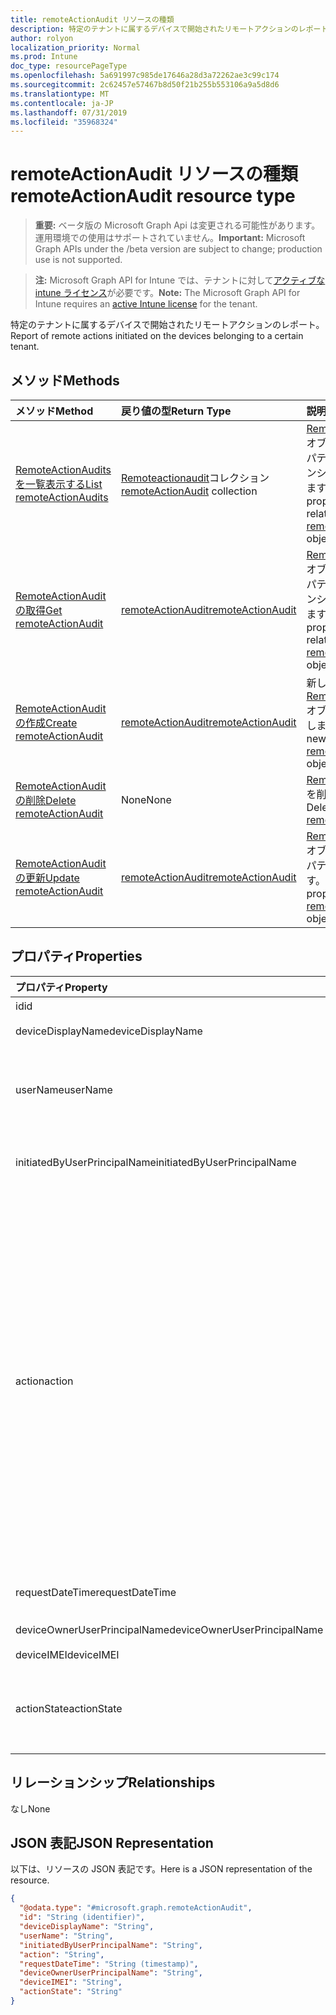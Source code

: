 ```yaml
---
title: remoteActionAudit リソースの種類
description: 特定のテナントに属するデバイスで開始されたリモートアクションのレポート。
author: rolyon
localization_priority: Normal
ms.prod: Intune
doc_type: resourcePageType
ms.openlocfilehash: 5a691997c985de17646a28d3a72262ae3c99c174
ms.sourcegitcommit: 2c62457e57467b8d50f21b255b553106a9a5d8d6
ms.translationtype: MT
ms.contentlocale: ja-JP
ms.lasthandoff: 07/31/2019
ms.locfileid: "35968324"
---
```

# <a name="remoteactionaudit-resource-type"></a><span data-ttu-id="a7e6c-103">remoteActionAudit リソースの種類</span><span class="sxs-lookup"><span data-stu-id="a7e6c-103">remoteActionAudit resource type</span></span>

> <span data-ttu-id="a7e6c-104">**重要:** ベータ版の Microsoft Graph Api は変更される可能性があります。運用環境での使用はサポートされていません。</span><span class="sxs-lookup"><span data-stu-id="a7e6c-104">**Important:** Microsoft Graph APIs under the /beta version are subject to change; production use is not supported.</span></span>

> <span data-ttu-id="a7e6c-105">**注:** Microsoft Graph API for Intune では、テナントに対して[アクティブな intune ライセンス](https://go.microsoft.com/fwlink/?linkid=839381)が必要です。</span><span class="sxs-lookup"><span data-stu-id="a7e6c-105">**Note:** The Microsoft Graph API for Intune requires an [active Intune license](https://go.microsoft.com/fwlink/?linkid=839381) for the tenant.</span></span>

<span data-ttu-id="a7e6c-106">特定のテナントに属するデバイスで開始されたリモートアクションのレポート。</span><span class="sxs-lookup"><span data-stu-id="a7e6c-106">Report of remote actions initiated on the devices belonging to a certain tenant.</span></span>

## <a name="methods"></a><span data-ttu-id="a7e6c-107">メソッド</span><span class="sxs-lookup"><span data-stu-id="a7e6c-107">Methods</span></span>
|<span data-ttu-id="a7e6c-108">メソッド</span><span class="sxs-lookup"><span data-stu-id="a7e6c-108">Method</span></span>|<span data-ttu-id="a7e6c-109">戻り値の型</span><span class="sxs-lookup"><span data-stu-id="a7e6c-109">Return Type</span></span>|<span data-ttu-id="a7e6c-110">説明</span><span class="sxs-lookup"><span data-stu-id="a7e6c-110">Description</span></span>|
|:---|:---|:---|
|[<span data-ttu-id="a7e6c-111">RemoteActionAudits を一覧表示する</span><span class="sxs-lookup"><span data-stu-id="a7e6c-111">List remoteActionAudits</span></span>](../api/intune-devices-remoteactionaudit-list.md)|<span data-ttu-id="a7e6c-112">[Remoteactionaudit](../resources/intune-devices-remoteactionaudit.md)コレクション</span><span class="sxs-lookup"><span data-stu-id="a7e6c-112">[remoteActionAudit](../resources/intune-devices-remoteactionaudit.md) collection</span></span>|<span data-ttu-id="a7e6c-113">[Remoteactionaudit](../resources/intune-devices-remoteactionaudit.md)オブジェクトのプロパティとリレーションシップをリストします。</span><span class="sxs-lookup"><span data-stu-id="a7e6c-113">List properties and relationships of the [remoteActionAudit](../resources/intune-devices-remoteactionaudit.md) objects.</span></span>|
|[<span data-ttu-id="a7e6c-114">RemoteActionAudit の取得</span><span class="sxs-lookup"><span data-stu-id="a7e6c-114">Get remoteActionAudit</span></span>](../api/intune-devices-remoteactionaudit-get.md)|[<span data-ttu-id="a7e6c-115">remoteActionAudit</span><span class="sxs-lookup"><span data-stu-id="a7e6c-115">remoteActionAudit</span></span>](../resources/intune-devices-remoteactionaudit.md)|<span data-ttu-id="a7e6c-116">[Remoteactionaudit](../resources/intune-devices-remoteactionaudit.md)オブジェクトのプロパティとリレーションシップを読み取ります。</span><span class="sxs-lookup"><span data-stu-id="a7e6c-116">Read properties and relationships of the [remoteActionAudit](../resources/intune-devices-remoteactionaudit.md) object.</span></span>|
|[<span data-ttu-id="a7e6c-117">RemoteActionAudit の作成</span><span class="sxs-lookup"><span data-stu-id="a7e6c-117">Create remoteActionAudit</span></span>](../api/intune-devices-remoteactionaudit-create.md)|[<span data-ttu-id="a7e6c-118">remoteActionAudit</span><span class="sxs-lookup"><span data-stu-id="a7e6c-118">remoteActionAudit</span></span>](../resources/intune-devices-remoteactionaudit.md)|<span data-ttu-id="a7e6c-119">新しい[Remoteactionaudit](../resources/intune-devices-remoteactionaudit.md)オブジェクトを作成します。</span><span class="sxs-lookup"><span data-stu-id="a7e6c-119">Create a new [remoteActionAudit](../resources/intune-devices-remoteactionaudit.md) object.</span></span>|
|[<span data-ttu-id="a7e6c-120">RemoteActionAudit の削除</span><span class="sxs-lookup"><span data-stu-id="a7e6c-120">Delete remoteActionAudit</span></span>](../api/intune-devices-remoteactionaudit-delete.md)|<span data-ttu-id="a7e6c-121">None</span><span class="sxs-lookup"><span data-stu-id="a7e6c-121">None</span></span>|<span data-ttu-id="a7e6c-122">[Remoteactionaudit](../resources/intune-devices-remoteactionaudit.md)を削除します。</span><span class="sxs-lookup"><span data-stu-id="a7e6c-122">Deletes a [remoteActionAudit](../resources/intune-devices-remoteactionaudit.md).</span></span>|
|[<span data-ttu-id="a7e6c-123">RemoteActionAudit の更新</span><span class="sxs-lookup"><span data-stu-id="a7e6c-123">Update remoteActionAudit</span></span>](../api/intune-devices-remoteactionaudit-update.md)|[<span data-ttu-id="a7e6c-124">remoteActionAudit</span><span class="sxs-lookup"><span data-stu-id="a7e6c-124">remoteActionAudit</span></span>](../resources/intune-devices-remoteactionaudit.md)|<span data-ttu-id="a7e6c-125">[Remoteactionaudit](../resources/intune-devices-remoteactionaudit.md)オブジェクトのプロパティを更新します。</span><span class="sxs-lookup"><span data-stu-id="a7e6c-125">Update the properties of a [remoteActionAudit](../resources/intune-devices-remoteactionaudit.md) object.</span></span>|

## <a name="properties"></a><span data-ttu-id="a7e6c-126">プロパティ</span><span class="sxs-lookup"><span data-stu-id="a7e6c-126">Properties</span></span>
|<span data-ttu-id="a7e6c-127">プロパティ</span><span class="sxs-lookup"><span data-stu-id="a7e6c-127">Property</span></span>|<span data-ttu-id="a7e6c-128">型</span><span class="sxs-lookup"><span data-stu-id="a7e6c-128">Type</span></span>|<span data-ttu-id="a7e6c-129">説明</span><span class="sxs-lookup"><span data-stu-id="a7e6c-129">Description</span></span>|
|:---|:---|:---|
|<span data-ttu-id="a7e6c-130">id</span><span class="sxs-lookup"><span data-stu-id="a7e6c-130">id</span></span>|<span data-ttu-id="a7e6c-131">String</span><span class="sxs-lookup"><span data-stu-id="a7e6c-131">String</span></span>|<span data-ttu-id="a7e6c-132">レポート Id。</span><span class="sxs-lookup"><span data-stu-id="a7e6c-132">Report Id.</span></span>|
|<span data-ttu-id="a7e6c-133">deviceDisplayName</span><span class="sxs-lookup"><span data-stu-id="a7e6c-133">deviceDisplayName</span></span>|<span data-ttu-id="a7e6c-134">String</span><span class="sxs-lookup"><span data-stu-id="a7e6c-134">String</span></span>|<span data-ttu-id="a7e6c-135">Intune デバイス名。</span><span class="sxs-lookup"><span data-stu-id="a7e6c-135">Intune device name.</span></span>|
|<span data-ttu-id="a7e6c-136">userName</span><span class="sxs-lookup"><span data-stu-id="a7e6c-136">userName</span></span>|<span data-ttu-id="a7e6c-137">文字列型 (String)</span><span class="sxs-lookup"><span data-stu-id="a7e6c-137">String</span></span>|<span data-ttu-id="a7e6c-138">\[非\]推奨 InitiatedByUserPrincipalName を代わりに使用してください。</span><span class="sxs-lookup"><span data-stu-id="a7e6c-138">\[deprecated\] Please use InitiatedByUserPrincipalName instead.</span></span>|
|<span data-ttu-id="a7e6c-139">initiatedByUserPrincipalName</span><span class="sxs-lookup"><span data-stu-id="a7e6c-139">initiatedByUserPrincipalName</span></span>|<span data-ttu-id="a7e6c-140">String</span><span class="sxs-lookup"><span data-stu-id="a7e6c-140">String</span></span>|<span data-ttu-id="a7e6c-141">デバイスのアクションを開始したユーザーの形式は UPN です。</span><span class="sxs-lookup"><span data-stu-id="a7e6c-141">User who initiated the device action, format is UPN.</span></span>|
|<span data-ttu-id="a7e6c-142">action</span><span class="sxs-lookup"><span data-stu-id="a7e6c-142">action</span></span>|[<span data-ttu-id="a7e6c-143">remoteAction</span><span class="sxs-lookup"><span data-stu-id="a7e6c-143">remoteAction</span></span>](../resources/intune-devices-remoteaction.md)|<span data-ttu-id="a7e6c-144">アクション名。</span><span class="sxs-lookup"><span data-stu-id="a7e6c-144">The action name.</span></span> <span data-ttu-id="a7e6c-145">可能な値は、`unknown`、`factoryReset`、`removeCompanyData`、`resetPasscode`、`remoteLock`、`enableLostMode`、`disableLostMode`、`locateDevice`、`rebootNow`、`recoverPasscode`、`cleanWindowsDevice`、`logoutSharedAppleDeviceActiveUser`、`quickScan`、`fullScan`、`windowsDefenderUpdateSignatures`、`factoryResetKeepEnrollmentData`、`updateDeviceAccount`、`automaticRedeployment`、`shutDown`、`rotateFileVaultKey`、`getFileVaultKey` です。</span><span class="sxs-lookup"><span data-stu-id="a7e6c-145">Possible values are: `unknown`, `factoryReset`, `removeCompanyData`, `resetPasscode`, `remoteLock`, `enableLostMode`, `disableLostMode`, `locateDevice`, `rebootNow`, `recoverPasscode`, `cleanWindowsDevice`, `logoutSharedAppleDeviceActiveUser`, `quickScan`, `fullScan`, `windowsDefenderUpdateSignatures`, `factoryResetKeepEnrollmentData`, `updateDeviceAccount`, `automaticRedeployment`, `shutDown`, `rotateFileVaultKey`, `getFileVaultKey`.</span></span>|
|<span data-ttu-id="a7e6c-146">requestDateTime</span><span class="sxs-lookup"><span data-stu-id="a7e6c-146">requestDateTime</span></span>|<span data-ttu-id="a7e6c-147">DateTimeOffset</span><span class="sxs-lookup"><span data-stu-id="a7e6c-147">DateTimeOffset</span></span>|<span data-ttu-id="a7e6c-148">アクションが発行された日時 (UTC)。</span><span class="sxs-lookup"><span data-stu-id="a7e6c-148">Time when the action was issued, given in UTC.</span></span>|
|<span data-ttu-id="a7e6c-149">deviceOwnerUserPrincipalName</span><span class="sxs-lookup"><span data-stu-id="a7e6c-149">deviceOwnerUserPrincipalName</span></span>|<span data-ttu-id="a7e6c-150">String</span><span class="sxs-lookup"><span data-stu-id="a7e6c-150">String</span></span>|<span data-ttu-id="a7e6c-151">デバイス所有者の Upn。</span><span class="sxs-lookup"><span data-stu-id="a7e6c-151">Upn of the device owner.</span></span>|
|<span data-ttu-id="a7e6c-152">deviceIMEI</span><span class="sxs-lookup"><span data-stu-id="a7e6c-152">deviceIMEI</span></span>|<span data-ttu-id="a7e6c-153">String</span><span class="sxs-lookup"><span data-stu-id="a7e6c-153">String</span></span>|<span data-ttu-id="a7e6c-154">デバイスの IMEI。</span><span class="sxs-lookup"><span data-stu-id="a7e6c-154">IMEI of the device.</span></span>|
|<span data-ttu-id="a7e6c-155">actionState</span><span class="sxs-lookup"><span data-stu-id="a7e6c-155">actionState</span></span>|[<span data-ttu-id="a7e6c-156">actionState</span><span class="sxs-lookup"><span data-stu-id="a7e6c-156">actionState</span></span>](../resources/intune-shared-actionstate.md)|<span data-ttu-id="a7e6c-157">アクションの状態。</span><span class="sxs-lookup"><span data-stu-id="a7e6c-157">Action state.</span></span> <span data-ttu-id="a7e6c-158">可能な値は、`none`、`pending`、`canceled`、`active`、`done`、`failed`、`notSupported` です。</span><span class="sxs-lookup"><span data-stu-id="a7e6c-158">Possible values are: `none`, `pending`, `canceled`, `active`, `done`, `failed`, `notSupported`.</span></span>|

## <a name="relationships"></a><span data-ttu-id="a7e6c-159">リレーションシップ</span><span class="sxs-lookup"><span data-stu-id="a7e6c-159">Relationships</span></span>
<span data-ttu-id="a7e6c-160">なし</span><span class="sxs-lookup"><span data-stu-id="a7e6c-160">None</span></span>

## <a name="json-representation"></a><span data-ttu-id="a7e6c-161">JSON 表記</span><span class="sxs-lookup"><span data-stu-id="a7e6c-161">JSON Representation</span></span>
<span data-ttu-id="a7e6c-162">以下は、リソースの JSON 表記です。</span><span class="sxs-lookup"><span data-stu-id="a7e6c-162">Here is a JSON representation of the resource.</span></span>
<!-- {
  "blockType": "resource",
  "keyProperty": "id",
  "@odata.type": "microsoft.graph.remoteActionAudit"
}
-->
``` json
{
  "@odata.type": "#microsoft.graph.remoteActionAudit",
  "id": "String (identifier)",
  "deviceDisplayName": "String",
  "userName": "String",
  "initiatedByUserPrincipalName": "String",
  "action": "String",
  "requestDateTime": "String (timestamp)",
  "deviceOwnerUserPrincipalName": "String",
  "deviceIMEI": "String",
  "actionState": "String"
}
```





